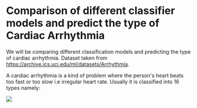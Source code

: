 # Comparison of different classifier models and predict the type of Cardiac Arrhythmia
We will be comparing different classification models and predicting the type of cardiac arrhythmia. 
Dataset taken from https://archive.ics.uci.edu/ml/datasets/Arrhythmia. 

 A cardiac arrhythmia is a kind of problem where the person's heart beats too fast or too slow i.e irregular heart rate. Usually it is classified into 16 types namely:
 
 ![](C:\Users\knand\Desktop\p.PNG)



 
